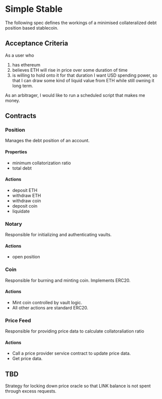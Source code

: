 # Simple Stable

The following spec defines the workings of a minimised collateralized debt position based stablecoin.

## Acceptance Criteria

As a user who
1. has ethereum
2. believes ETH will rise in price over some duration of time
3. is willing to hold onto it for that duration
I want USD spending power, so that I can draw some kind of liquid value from ETH while still owning it long term.

As an arbitrager, I would like to run a scheduled script that makes me money.

## Contracts

### Position

Manages the debt position of an account.

#### Properties

- minimum collatorization ratio
- total debt

#### Actions

- deposit ETH
- withdraw ETH
- withdraw coin
- deposit coin
- liquidate
 
### Notary

Responsible for initializing and authenticating vaults.

#### Actions

- open position


### Coin

Responsible for burning and minting coin. Implements ERC20.

#### Actions

- Mint coin controlled by vault logic.
- All other actions are standard ERC20.

### Price Feed

Responsible for providing price data to calculate collatoraliation ratio

#### Actions

- Call a price provider service contract to update price data.
- Get price data.

## TBD

Strategy for locking down price oracle so that LINK balance is not spent through excess requests.







